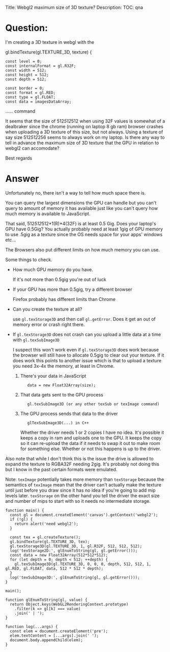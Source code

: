 Title: Webgl2 maximum size of 3D texture?
Description:
TOC: qna

# Question:

I'm creating a 3D texture in webgl with the 

gl.bindTexture(gl.TEXTURE_3D, texture) {

    const level = 0;
    const internalFormat = gl.R32F;
    const width = 512;
    const height = 512;
    const depth = 512; 
    
    const border = 0;
    const format = gl.RED;
    const type = gl.FLOAT;
    const data = imagesDataArray;
......  command

It seems that the size of 512*512*512 when using 32F values is somewhat of a dealbraker since the chrome (running on laptop 8 gb ram) browser crashes when uploading a 3D texture of this size, but not always. Using a texture of say size 512*512*256 seems to always work on my laptop.
Is there any way to tell in advance the maximum size of 3D texture that the GPU in relation to webgl2 can accomodate?

Best regards

# Answer

Unfortunately no, there isn't a way to tell how much space there is.

You can query the largest dimensions the GPU can handle but you can't query to amount of memory it has available just like you can't query how much memory is available to JavaScript.

That said, 512*512*512*1(R)*4(32F) is at least 0.5 Gig. Does your laptop's GPU have 0.5Gig? You actually probably need at least 1gig of GPU memory to use .5gig as a texture since the OS needs space for your apps' windows etc...

The Browsers also put different limits on how much memory you can use.

Some things to check. 

* How much GPU memory do you have.

  If it's not more than 0.5gig you're out of luck

* If your GPU has more than 0.5gig, try a different browser

  Firefox probably has different limits than Chrome

* Can you create the texture at all?

  use `gl.texStorage3D` and then call `gl.getError`. Does it get an out of memory error or crash right there.

* If `gl.texStorage3D` does not crash can you upload a little data at a time with `gl.texSubImage3D`

  I suspect this won't work even if `gl.texStorage3D` does work because the browser will still have to allocate 0.5gig to clear out your texture. If it does work this points to another issue which is that to upload a texture you need 3x-4x the memory, at least in Chrome.

  1. There's your data in JavaScript

            data = new Float32Array(size);

  2. That data gets sent to the GPU process

            gl.texSubImage3D (or any other texSub or texImage command)

  3. The GPU process sends that data to the driver

            glTexSubImage3D(...) in C++

     Whether the driver needs 1 or 2 copies I have no idea. It's possible it keeps
     a copy in ram and uploads one to the GPU. It keeps the copy so it can
     re-upload the data if it needs to swap it out to make room for something else.
     Whether or not this happens is up to the driver. 

Also note that while I don't think this is the issue the drive is allowed to expand the texture to RGBA32F needing 2gig. It's probably not doing this but I know in the past certain formats were emulated.

Note: `texImage` potentially takes more memory than `texStorage` because the semantics of `texImage` mean that the driver can't actually make the texture until just before you draw since it has no idea if you're going to add mip levels later. `texStorage` on the other hand you tell the driver the exact size and number of mips to start with so it needs no intermediate storage.

<!-- begin snippet: js hide: true console: true babel: false -->

<!-- language: lang-js -->

    function main() {
      const gl = document.createElement('canvas').getContext('webgl2');
      if (!gl) {
        return alert('need webgl2');
      }
      
      const tex = gl.createTexture();
      gl.bindTexture(gl.TEXTURE_3D, tex);
      gl.texStorage3D(gl.TEXTURE_3D, 1, gl.R32F, 512, 512, 512);
      log('texStorage2D:', glEnumToString(gl, gl.getError()));
      const data = new Float32Array(512*512*512);
      for (let depth = 0; depth < 512; ++depth) {
        gl.texSubImage3D(gl.TEXTURE_3D, 0, 0, 0, depth, 512, 512, 1, gl.RED, gl.FLOAT, data, 512 * 512 * depth);
      }
      log('texSubImage3D:', glEnumToString(gl, gl.getError()));
    }

    main();

    function glEnumToString(gl, value) {
      return Object.keys(WebGL2RenderingContext.prototype)
        .filter(k => gl[k] === value)
        .join(' | ');
    }

    function log(...args) {
      const elem = document.createElement('pre');
      elem.textContent = [...args].join(' ');
      document.body.appendChild(elem);
    }

<!-- end snippet -->


